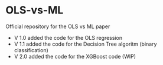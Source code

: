 # OLS-vs-ML
Official repository for the OLS vs ML paper 

- V 1.0 added the code for the OLS regression
- V 1.1 added the code for the Decision Tree algoritm (binary classification)
- V 2.0 added the code for the XGBoost code (WIP)
